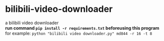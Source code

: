 # bilibili-video-downloader
a bilibili video downloader  
**run command `pip install -r requirements.txt` beforeusing this program**  
for example: `python "bilibili video downloader.py" md844 -r 16 -t 8`
